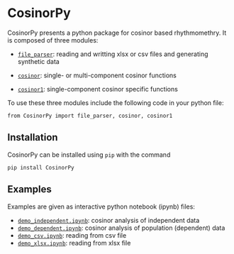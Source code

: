 # CosinorPy

CosinorPy presents a python package for cosinor based rhythmomethry. It is composed of three modules:
* [```file_parser```](docs/docs_file_parser.md): reading and writting xlsx or csv files and generating synthetic data

* [```cosinor```](docs/docs_cosinor.md): single- or multi-component cosinor functions

* [```cosinor1```](docs/docs_cosinor1.md): single-component cosinor specific functions

To use these three modules include the following code in your python file:

```from CosinorPy import file_parser, cosinor, cosinor1```

## Installation

CosinorPy can be installed using ```pip``` with the command

```pip install CosinorPy```

## Examples
Examples are given as interactive python notebook (ipynb) files:
* [```demo_independent.ipynb```](demo_independent.ipynb): cosinor analysis of independent data
* [```demo_dependent.ipynb```](demo_dependent.ipynb): cosinor analysis of population (dependent) data
* [```demo_csv.ipynb```](demo_csv.ipynb): reading from csv file 
* [```demo_xlsx.ipynb```](demo_xlsx.ipynb): reading from xlsx file
